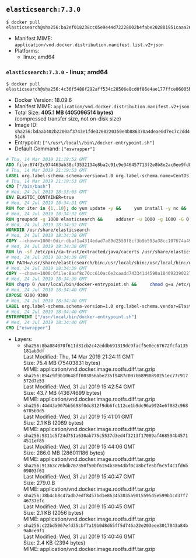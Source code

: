 ## `elasticsearch:7.3.0`

```console
$ docker pull elasticsearch@sha256:ba2ef018238cc05e9e44d72228002b4fabe202801951caaa265ce080deb97133
```

-	Manifest MIME: `application/vnd.docker.distribution.manifest.list.v2+json`
-	Platforms:
	-	linux; amd64

### `elasticsearch:7.3.0` - linux; amd64

```console
$ docker pull elasticsearch@sha256:4c36f5486f292aff534c28506e8cd0f86e4ae177ffce06005bbfa5b312738838
```

-	Docker Version: 18.09.6
-	Manifest MIME: `application/vnd.docker.distribution.manifest.v2+json`
-	Total Size: **405.1 MB (405096514 bytes)**  
	(compressed transfer size, not on-disk size)
-	Image ID: `sha256:bdaab402b2200af3743e1fde3260220350e4b886370a4deae0d7ec7c2dd451d6`
-	Entrypoint: `["\/usr\/local\/bin\/docker-entrypoint.sh"]`
-	Default Command: `["eswrapper"]`

```dockerfile
# Thu, 14 Mar 2019 21:19:52 GMT
ADD file:074f2c974463ab38cf3532134e8ba2c91c9e346457713f2e8b8e2ac0ee9fd83d in / 
# Thu, 14 Mar 2019 21:19:53 GMT
LABEL org.label-schema.schema-version=1.0 org.label-schema.name=CentOS Base Image org.label-schema.vendor=CentOS org.label-schema.license=GPLv2 org.label-schema.build-date=20190305
# Thu, 14 Mar 2019 21:19:53 GMT
CMD ["/bin/bash"]
# Wed, 24 Jul 2019 18:33:05 GMT
ENV ELASTIC_CONTAINER=true
# Wed, 24 Jul 2019 18:34:31 GMT
RUN for iter in {1..10}; do yum update -y &&     yum install -y nc &&     yum clean all && exit_code=0 && break || exit_code=$? && echo "yum error: retry $iter in 10s" && sleep 10; done;     (exit $exit_code)
# Wed, 24 Jul 2019 18:34:32 GMT
RUN groupadd -g 1000 elasticsearch &&     adduser -u 1000 -g 1000 -G 0 -d /usr/share/elasticsearch elasticsearch &&     chmod 0775 /usr/share/elasticsearch &&     chgrp 0 /usr/share/elasticsearch
# Wed, 24 Jul 2019 18:34:32 GMT
WORKDIR /usr/share/elasticsearch
# Wed, 24 Jul 2019 18:34:38 GMT
COPY --chown=1000:0dir:dbaf1a4314edad7a89d2559f8cf3b9b593a38cc107674a49d8dfabd2dfbacf13 in /usr/share/elasticsearch 
# Wed, 24 Jul 2019 18:34:38 GMT
RUN ln -sf /etc/pki/ca-trust/extracted/java/cacerts /usr/share/elasticsearch/jdk/lib/security/cacerts
# Wed, 24 Jul 2019 18:34:39 GMT
ENV PATH=/usr/share/elasticsearch/bin:/usr/local/sbin:/usr/local/bin:/usr/sbin:/usr/bin:/sbin:/bin
# Wed, 24 Jul 2019 18:34:39 GMT
COPY --chown=1000:0file:8aaf8c70cc610ac6e2caadd743341d4590a184092390227b9bfc69044c733e28 in /usr/local/bin/docker-entrypoint.sh 
# Wed, 24 Jul 2019 18:34:39 GMT
RUN chgrp 0 /usr/local/bin/docker-entrypoint.sh &&     chmod g=u /etc/passwd &&     chmod 0775 /usr/local/bin/docker-entrypoint.sh
# Wed, 24 Jul 2019 18:34:40 GMT
EXPOSE 9200 9300
# Wed, 24 Jul 2019 18:34:40 GMT
LABEL org.label-schema.schema-version=1.0 org.label-schema.vendor=Elastic org.label-schema.name=elasticsearch org.label-schema.version=7.3.0 org.label-schema.url=https://www.elastic.co/products/elasticsearch org.label-schema.vcs-url=https://github.com/elastic/elasticsearch license=Elastic License
# Wed, 24 Jul 2019 18:34:40 GMT
ENTRYPOINT ["/usr/local/bin/docker-entrypoint.sh"]
# Wed, 24 Jul 2019 18:34:40 GMT
CMD ["eswrapper"]
```

-	Layers:
	-	`sha256:8ba884070f611d31cb2c42eddb691319dc9facf5e0ec67672fcfa135181ab3df`  
		Last Modified: Thu, 14 Mar 2019 21:24:11 GMT  
		Size: 75.4 MB (75403831 bytes)  
		MIME: application/vnd.docker.image.rootfs.diff.tar.gzip
	-	`sha256:854c9f9b10648ff003056abe235f9487c097b68990890251ec77c917572d7e53`  
		Last Modified: Wed, 31 Jul 2019 15:42:54 GMT  
		Size: 43.7 MB (43674699 bytes)  
		MIME: application/vnd.docker.image.rootfs.diff.tar.gzip
	-	`sha256:44d43a907bb5698f0dc812f9db6fc112ce1b9dc96a9924e6f082c9686705b9d5`  
		Last Modified: Wed, 31 Jul 2019 15:41:01 GMT  
		Size: 2.1 KB (2069 bytes)  
		MIME: application/vnd.docker.image.rootfs.diff.tar.gzip
	-	`sha256:9311c5f24d751a630ab775c5537d3ed4f3213f17089af468594b45714511ef85`  
		Last Modified: Wed, 31 Jul 2019 15:44:06 GMT  
		Size: 286.0 MB (286011186 bytes)  
		MIME: application/vnd.docker.image.rootfs.diff.tar.gzip
	-	`sha256:91363c70bdb707350f50bf6154b38643bf0ca8bcfe5bf6c5f4c1fd6b09803f61`  
		Last Modified: Wed, 31 Jul 2019 15:40:47 GMT  
		Size: 279.0 B  
		MIME: application/vnd.docker.image.rootfs.diff.tar.gzip
	-	`sha256:38b4cb8c47adb7edf8457bd1e863453035a9015595d5e599b1cd37f746737efc`  
		Last Modified: Wed, 31 Jul 2019 15:40:45 GMT  
		Size: 2.1 KB (2056 bytes)  
		MIME: application/vnd.docker.image.rootfs.diff.tar.gzip
	-	`sha256:c22bd5067efd35cbf7a19b0d8d65ff5d746a22e203eee3017043a84b9a8ce9f1`  
		Last Modified: Wed, 31 Jul 2019 15:40:46 GMT  
		Size: 2.4 KB (2394 bytes)  
		MIME: application/vnd.docker.image.rootfs.diff.tar.gzip
